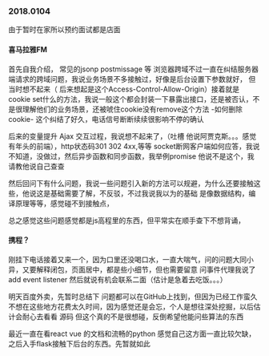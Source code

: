 
### 2018.0104

由于暂时在家所以预约面试都是店面

#### 喜马拉雅FM

首先自我介绍， 常见的jsonp postmissage 等 浏览器跨域不过一直在纠结服务器端请求的跨域问题，我说业务场景不多接触过，好像是后台设置下参数就好，
但当时想不起来（ 后来想起是这个Access-Control-Allow-Origin）接着就是cookie set什么的方法，我说一般这个都会封装一下暴露出接口，还是被否认，不是很理解他们的业务场景，还被唬住cookie没有remove这个方法 -如何删除cookie-
这个纠结了好久，电话信号断断续续很影响不停的确认

后来的变量提升 Ajax 交互过程，我说想不起来了，（吐槽 他说阿贾克斯。。。感觉有年头的前端），http状态码301 302 4xx,等等
socket断网客户端如何应答，我说不知道，没做过，然后异步函数和同步函数，我举例promise 他说不是这个，我请教他说自己查查

然后回问下有什么问题，我说一些问题引入新的方法可以规避，为什么还要接触这些，他说这是基础需要了解，不反驳，不过我说我以为的基础
是像数据结构，编译原理等等，感觉碰不到接触点，

总之感觉这些问题感觉都是js高程里的东西，但平常实在顺手查下不想背诵，

#### 携程？

刚挂下电话接着又来一个，因为口里还没喝口水，一直大喘气，问的问题大同小异，又要解释闭包，页面居中，都是些小细节，但也需要留意
问事件代理我说了add event listener 然后就说有机会联系二面（估计是急着去吃饭。。。）


明天百度外卖，先暂时总结下   问题都可以在GitHub上找到，但因为已经工作蛮久不想在这些地方花费太久时间，因为感觉还是会忘，个人是想往深处挖掘，以后估计会耐心去看看 源码 但这个真的不是很想碰，反倒希望他能问些算法的东西

最近一直在看react vue 的文档和流畅的python 感觉自己这方面一直比较欠缺，之后入手flask接触下后台的东西。先暂就如此


